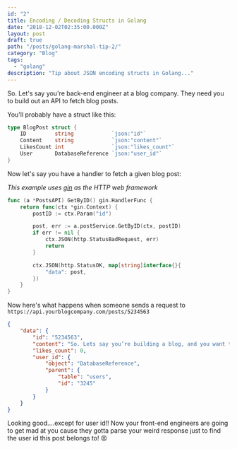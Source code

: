 ```yaml
---
id: "2"
title: Encoding / Decoding Structs in Golang
date: "2018-12-02T02:35:00.000Z"
layout: post
draft: true
path: "/posts/golang-marshal-tip-2/"
category: "Blog"
tags:
  - "golang"
description: "Tip about JSON encoding structs in Golang..."
---
```


So. Let's say you're back-end engineer at a blog company. They need you to build out an API to fetch blog posts.

You'll probably have a struct like this:

```go
type BlogPost struct {
    ID         string            `json:"id"`
    Content    string            `json:"content"`
    LikesCount int               `json:"likes_count"`
    User       DatabaseReference `json:"user_id"`
}
```

Now let's say you have a handler to fetch a given blog post:

*This example uses [gin](https://github.com/gin-gonic/gin) as the HTTP web framework*
```go
func (a *PostsAPI) GetByID() gin.HandlerFunc {
	return func(ctx *gin.Context) {
		postID := ctx.Param("id")

		post, err := a.postService.GetByID(ctx, postID)
		if err != nil {
			ctx.JSON(http.StatusBadRequest, err)
			return
		}

		ctx.JSON(http.StatusOK, map[string]interface{}{
			"data": post,
		})
	}
}
```

Now here's what happens when someone sends a request to `https://api.yourblogcompany.com/posts/5234563`
```json
{
	"data": {
		"id": "5234563",
		"content": "So. Lets say you’re building a blog, and you want to keep track of comments for each post...",
		"likes_count": 0,
		"user_id": {
			"object": "DatabaseReference",
			"parent": {
				"table": "users",
				"id": "3245"
			}
		}
	}
}
```

Looking good....except for user id!! Now your front-end engineers are going to get mad at you cause they gotta parse your weird response just to find the user id this post belongs to! 😡
